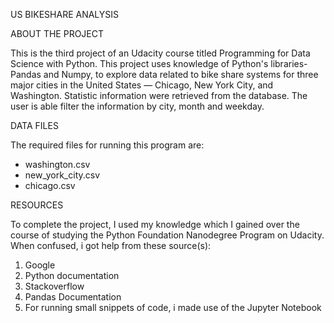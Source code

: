 US BIKESHARE ANALYSIS

ABOUT THE PROJECT

This is the third project of an Udacity course titled Programming for Data Science with Python. This project uses knowledge of Python's libraries- Pandas and Numpy, to explore data related to bike share systems for three major cities in the United States — Chicago, New York City, and Washington. Statistic information were retrieved from the database. The user is able filter the information by city, month and weekday.


DATA FILES

The required files for running this program are:
* washington.csv
* new_york_city.csv
* chicago.csv


RESOURCES

To complete the project, I used my knowledge which I gained over the course of studying the Python Foundation Nanodegree Program on Udacity. When confused, i got help from these source(s):

1. Google
2. Python documentation
3. Stackoverflow
4. Pandas Documentation
5. For running small snippets of code, i made use of the Jupyter Notebook
